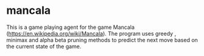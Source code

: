 # mancala
This is a game playing agent for the game Mancala (https://en.wikipedia.org/wiki/Mancala).
The program uses greedy , minimax and alpha beta pruning methods to predict the next move based on the current state of the game.
